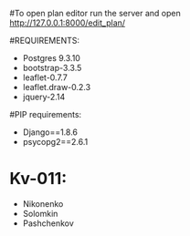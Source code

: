#To open plan editor run the server and open http://127.0.0.1:8000/edit_plan/


#REQUIREMENTS:
* Postgres 9.3.10
* bootstrap-3.3.5
* leaflet-0.7.7
* leaflet.draw-0.2.3
* jquery-2.14

#PIP requirements:
* Django==1.8.6
* psycopg2==2.6.1



# Kv-011:
* Nikonenko
* Solomkin
* Pashchenkov

